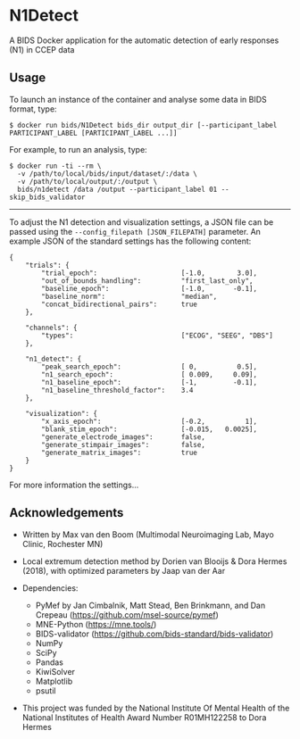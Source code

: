 # N1Detect
A BIDS Docker application for the automatic detection of early responses (N1) in CCEP data

## Usage

To launch an instance of the container and analyse some data in BIDS format, type:

```
$ docker run bids/N1Detect bids_dir output_dir [--participant_label PARTICIPANT_LABEL [PARTICIPANT_LABEL ...]]
```
For example, to run an analysis, type:

```
$ docker run -ti --rm \
  -v /path/to/local/bids/input/dataset/:/data \
  -v /path/to/local/output/:/output \
  bids/n1detect /data /output --participant_label 01 --skip_bids_validator
```

----
To adjust the N1 detection and visualization settings, a JSON file can be passed using the ```--config_filepath [JSON_FILEPATH]``` parameter.
An example JSON of the standard settings has the following content:
```
{
    "trials": {
        "trial_epoch":                     [-1.0,        3.0],
        "out_of_bounds_handling":          "first_last_only",
        "baseline_epoch":                  [-1.0,       -0.1],
        "baseline_norm":                   "median",
        "concat_bidirectional_pairs":      true
    },

    "channels": {
        "types":                           ["ECOG", "SEEG", "DBS"]
    },

    "n1_detect": {
        "peak_search_epoch":               [ 0,          0.5],
        "n1_search_epoch":                 [ 0.009,     0.09],
        "n1_baseline_epoch":               [-1,         -0.1],
        "n1_baseline_threshold_factor":    3.4
    },

    "visualization": {
        "x_axis_epoch":                    [-0.2,          1],
        "blank_stim_epoch":                [-0.015,   0.0025],
        "generate_electrode_images":       false,
        "generate_stimpair_images":        false,
        "generate_matrix_images":          true
    }
}
```
For more information the settings...

## Acknowledgements

- Written by Max van den Boom (Multimodal Neuroimaging Lab, Mayo Clinic, Rochester MN)
- Local extremum detection method by Dorien van Blooijs & Dora Hermes (2018), with optimized parameters by Jaap van der Aar
- Dependencies:
  - PyMef by Jan Cimbalnik, Matt Stead, Ben Brinkmann, and Dan Crepeau (https://github.com/msel-source/pymef)
  - MNE-Python (https://mne.tools/)
  - BIDS-validator (https://github.com/bids-standard/bids-validator)
  - NumPy
  - SciPy
  - Pandas
  - KiwiSolver
  - Matplotlib
  - psutil

- This project was funded by the National Institute Of Mental Health of the National Institutes of Health Award Number R01MH122258 to Dora Hermes

